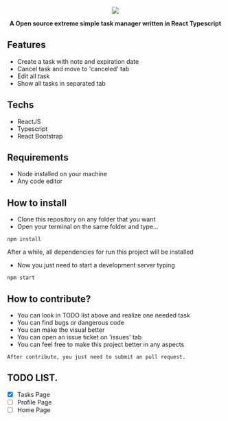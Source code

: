 <p align="center">
  <img src="https://i.imgur.com/aFwou9b.jpg" />
</p>

<p align="center"><b>A Open source extreme simple task manager written in React Typescript</b></p>

## Features
- Create a task with note and expiration date
- Cancel task and move to 'canceled' tab
- Edit all task
- Show all tasks in separated tab

## Techs
- ReactJS
- Typescript
- React Bootstrap

## Requirements
- Node installed on your machine
- Any code editor

## How to install
- Clone this repository on any folder that you want
- Open your terminal on the same folder and type...
```
npm install
```

After a while, all dependencies for run this project will be installed
- Now you just need to start a development server typing
```
npm start
```
## How to contribute?
- You can look in TODO list above and realize one needed task
- You can find bugs or dangerous code 
- You can make the visual better
- You can open an issue ticket on 'issues' tab
- You can feel free to make this project better in any aspects
```
After contribute, you just need to submit an pull request.
```
## TODO LIST.

- [x] Tasks Page
- [ ] Profile Page
- [ ] Home Page
